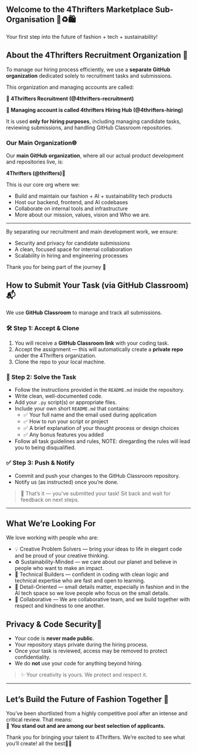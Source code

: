 ## Welcome to the 4Thrifters Marketplace Sub-Organisation  🎽♻️🛍️
Your first step into the future of fashion + tech + sustainability!

## About the 4Thrifters Recruitment Organization 🚀

To manage our hiring process efficiently, we use a **separate GitHub organization** dedicated solely to recruitment tasks and submissions.

This organization and managing accounts are called:

**🔹 4Thrifters Recruitment (@4thrifters-recruitment)**

**🔹 Managing account is called 4thrifters Hiring Hub (@4thrifters-hiring)**

It is used **only for hiring purposes**, including managing candidate tasks, reviewing submissions, and handling GitHub Classroom repositories.

### Our Main Organization🌐

Our **main GitHub organization**, where all our actual product development and repositories live, is:

**4Thrifters (@thrifters)🏢**

This is our core org where we:
- Build and maintain our fashion + AI + sustainability tech products
- Host our backend, frontend, and AI codebases
- Collaborate on internal tools and infrastructure
- More about our mission, values, vision and Who we are.

---
By separating our recruitment and main development work, we ensure:
- Security and privacy for candidate submissions
- A clean, focused space for internal collaboration
- Scalability in hiring and engineering processes

Thank you for being part of the journey 💫

How to Submit Your Task (via GitHub Classroom)📬 
 -
We use **GitHub Classroom** to manage and track all submissions.

### 🛠️ Step 1: Accept & Clone
1. You will receive a **GitHub Classroom link** with your coding task.
2. Accept the assignment — this will automatically create a **private repo** under the 4Thrifters organization.
3. Clone the repo to your local machine.

### 📁 Step 2: Solve the Task
- Follow the instructions provided in the `README.md` inside the repository.
- Write clean, well-documented code.
- Add your `.py` script(s) or appropriate files.
- Include your own short `README.md` that contains:
  - ✅ Your full name and the email used during application
  - ✅ How to run your script or project
  - ✅ A brief explanation of your thought process or design choices
  - ✅ Any bonus features you added
- Follow all task guidelines and rules, NOTE: diregarding the rules will lead you to being disqualified.

### ✅ Step 3: Push & Notify
- Commit and push your changes to the GitHub Classroom repository.
- Notify us (as instructed) once you’re done.

> 🎉 That’s it — you’ve submitted your task! Sit back and wait for feedback on next steps.

---

What We’re Looking For
-
We love working with people who are:
- 💡 Creative Problem Solvers — bring your ideas to life in elegant code and be proud of your creative thinking.
- ♻️ Sustainability-Minded — we care about our planet and believe in people who want to make an impact.
- 🧠 Technical Builders — confident in coding with clean logic and technical expertise who are fast and open to learning.
- 🧵 Detail-Oriented — small details matter, especially in fashion and in the AI tech space so we love people who focus on the small details.
- 🤝 Collaborative — We are collaborative team, and we build together with respect and kindness to one another.

## Privacy & Code Security🔐

- Your code is **never made public**.
- Your repository stays private during the hiring process.
- Once your task is reviewed, access may be removed to protect confidentiality.
- We do **not** use your code for anything beyond hiring.

> ✨ Your creativity is yours. We protect and respect it.

---

## Let’s Build the Future of Fashion Together 💫

You’ve been shortlisted from a highly competitive pool after an intense and critical review. That means:  
🎯 **You stand out and are among our best selection of applicants.**  

Thank you for bringing your talent to 4Thrifters. We’re excited to see what you’ll create! all the best👚✨
